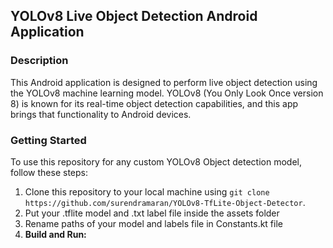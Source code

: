  ## YOLOv8 Live Object Detection Android Application

### Description
This Android application is designed to perform live object detection using the YOLOv8 machine learning model. YOLOv8 (You Only Look Once version 8) is known for its real-time object detection capabilities, and this app brings that functionality to Android devices. 

### Getting Started
To use this repository for any custom YOLOv8 Object detection model, follow these steps:
1. Clone this repository to your local machine using `git clone https://github.com/surendramaran/YOLOv8-TfLite-Object-Detector`.
2. Put your .tflite model and .txt label file inside the assets folder
3. Rename paths of your model and labels file in Constants.kt file
4. **Build and Run:**


